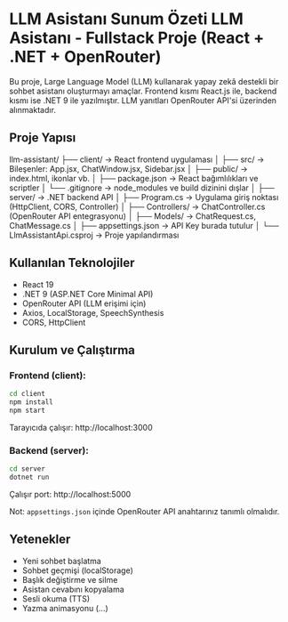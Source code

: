 LLM Asistanı Sunum Özeti
LLM Asistanı - Fullstack Proje (React + .NET + OpenRouter)
==========================================================
Bu proje, Large Language Model (LLM) kullanarak yapay zekâ destekli bir sohbet asistanı oluşturmayı amaçlar. 
Frontend kısmı React.js ile, backend kısmı ise .NET 9 ile yazılmıştır. LLM yanıtları OpenRouter API'si üzerinden alınmaktadır.

Proje Yapısı
------------

llm-assistant/
├── client/         → React frontend uygulaması
│   ├── src/        → Bileşenler: App.jsx, ChatWindow.jsx, Sidebar.jsx
│   ├── public/     → index.html, ikonlar vb.
│   ├── package.json → React bağımlılıkları ve scriptler
│   └── .gitignore  → node_modules ve build dizinini dışlar
│
├── server/         → .NET backend API
│   ├── Program.cs  → Uygulama giriş noktası (HttpClient, CORS, Controller)
│   ├── Controllers/ → ChatController.cs (OpenRouter API entegrasyonu)
│   ├── Models/     → ChatRequest.cs, ChatMessage.cs
│   ├── appsettings.json → API Key burada tutulur
│   └── LlmAssistantApi.csproj → Proje yapılandırması

Kullanılan Teknolojiler
------------------------

- React 19
- .NET 9 (ASP.NET Core Minimal API)
- OpenRouter API (LLM erişimi için)
- Axios, LocalStorage, SpeechSynthesis
- CORS, HttpClient

Kurulum ve Çalıştırma
----------------------

### Frontend (client):

```bash
cd client
npm install
npm start
```

Tarayıcıda çalışır: http://localhost:3000

### Backend (server):

```bash
cd server
dotnet run
```

Çalışır port: http://localhost:5000

Not: `appsettings.json` içinde OpenRouter API anahtarınız tanımlı olmalıdır.

Yetenekler
-----------

- Yeni sohbet başlatma
- Sohbet geçmişi (localStorage)
- Başlık değiştirme ve silme
- Asistan cevabını kopyalama
- Sesli okuma (TTS)
- Yazma animasyonu (...)
